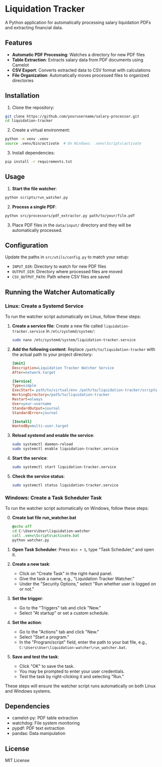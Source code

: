 # Liquidation Tracker

A Python application for automatically processing salary liquidation PDFs and extracting financial data.

## Features

- **Automatic PDF Processing**: Watches a directory for new PDF files
- **Table Extraction**: Extracts salary data from PDF documents using Camelot
- **CSV Export**: Converts extracted data to CSV format with calculations
- **File Organization**: Automatically moves processed files to organized directories

## Installation

1. Clone the repository:
```bash
git clone https://github.com/yourusername/salary-processor.git
cd liquidation-tracker
```

2. Create a virtual environment:
```bash
python -m venv .venv
source .venv/bin/activate  # On Windows: .venv\Scripts\activate
```

3. Install dependencies:
```bash
pip install -r requirements.txt
```

## Usage

1. **Start the file watcher**:
```bash
python scripts/run_watcher.py
```

2. **Process a single PDF**:
```bash
python src/processors/pdf_extractor.py path/to/your/file.pdf
```

3. Place PDF files in the `data/input/` directory and they will be automatically processed.

## Configuration

Update the paths in `src/utils/config.py` to match your setup:

- `INPUT_DIR`: Directory to watch for new PDF files
- `OUTPUT_DIR`: Directory where processed files are moved
- `CSV_OUTPUT_PATH`: Path where CSV files are saved

## Running the Watcher Automatically

### Linux: Create a Systemd Service

To run the watcher script automatically on Linux, follow these steps:

1. **Create a service file**:
    Create a new file called `liquidation-tracker.service` in `/etc/systemd/system/`:
    ```bash
    sudo nano /etc/systemd/system/liquidation-tracker.service
    ```

2. **Add the following content**:
    Replace `/path/to/liquidation-tracker` with the actual path to your project directory:
    ```ini
    [Unit]
    Description=Liquidation Tracker Watcher Service
    After=network.target

    [Service]
    Type=simple
    ExecStart= path/to/virtual/env /path/to/liquidation-tracker/scripts/run_watcher.py
    WorkingDirectory=/path/to/liquidation-tracker
    Restart=always
    User=your-username
    StandardOutput=journal
    StandardError=journal

    [Install]
    WantedBy=multi-user.target
    ```

3. **Reload systemd and enable the service**:
    ```bash
    sudo systemctl daemon-reload
    sudo systemctl enable liquidation-tracker.service
    ```

4. **Start the service**:
    ```bash
    sudo systemctl start liquidation-tracker.service
    ```

5. **Check the service status**:
    ```bash
    sudo systemctl status liquidation-tracker.service
    ```

### Windows: Create a Task Scheduler Task

To run the watcher script automatically on Windows, follow these steps:

0. **Create bat file run_watcher.bat**
    ```bat
    @echo off
    cd C:\Users\User\liquidation-watcher
    call .venv\Scripts\activate.bat
    python watcher.py
    ```

1. **Open Task Scheduler**:
    Press `Win + S`, type "Task Scheduler," and open it.

2. **Create a new task**:
    - Click on "Create Task" in the right-hand panel.
    - Give the task a name, e.g., "Liquidation Tracker Watcher."
    - Under the "Security Options," select "Run whether user is logged on or not."

3. **Set the trigger**:
    - Go to the "Triggers" tab and click "New."
    - Select "At startup" or set a custom schedule.

4. **Set the action**:
    - Go to the "Actions" tab and click "New."
    - Select "Start a program."
    - In the "Program/script" field, enter the path to your bat file, e.g., `C:\Users\User\liquidation-watcher\run_watcher.bat`.


5. **Save and test the task**:
    - Click "OK" to save the task.
    - You may be prompted to enter your user credentials.
    - Test the task by right-clicking it and selecting "Run."

These steps will ensure the watcher script runs automatically on both Linux and Windows systems.
## Dependencies

- camelot-py: PDF table extraction
- watchdog: File system monitoring
- pypdf: PDF text extraction
- pandas: Data manipulation

## License

MIT License
